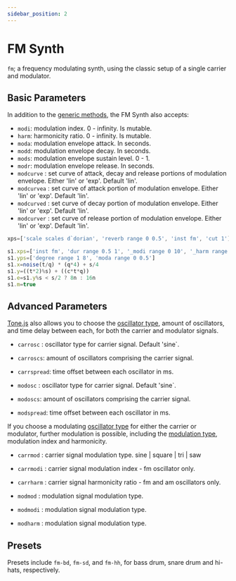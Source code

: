 ```yaml
---
sidebar_position: 2
---
```

# FM Synth
`fm`; a frequency modulating synth, using the classic setup of a single carrier and modulator. 

## Basic Parameters
In addition to the [generic methods](/docs/docs/instruments-browser/), the FM Synth also accepts:
* `modi`: modulation index. 0 - infinity. Is mutable.
* `harm`: harmonicity ratio. 0 - infinity. Is mutable.
* `moda`: modulation envelope attack. In seconds.
* `modd`: modulation envelope decay. In seconds.
* `mods`: modulation envelope sustain level. 0 - 1.
* `modr`: modulation envelope release. In seconds.
* `modcurve` : set curve of attack, decay and release portions of modulation envelope. Either 'lin' or 'exp'. Default 'lin'.
* `modcurvea` : set curve of attack portion of modulation envelope. Either 'lin' or 'exp'. Default 'lin'.
* `modcurved` : set curve of decay portion of modulation envelope. Either 'lin' or 'exp'. Default 'lin'.
* `modcurver` : set curve of release portion of modulation envelope. Either 'lin' or 'exp'. Default 'lin'.

```js
xps=['scale scales d`dorian', 'reverb range 0 0.5', 'inst fm', 'cut 1']

s1.xps=['inst fm', 'dur range 0.5 1', '_modi range 0 10', '_harm range 0.5 2 0.25']
s1.yps=['degree range 1 8', 'moda range 0 0.5']
s1.x=noise(t/q) * (q*4) + s/4
s1.y=((t*2)%s) + ((c*t*q))
s1.e=s1.y%s < s/2 ? 8n : 16n
s1.m=true
```
## Advanced Parameters
[Tone.js](https://tonejs.github.io/) also allows you to choose the [oscillator type](/docs/docs/instruments-browser/resources/oscillators#oscillator-types), amount of oscillators, and time delay between each, for both the carrier and modulator signals.
* `carrosc` : oscillator type for carrier signal. Default 'sine`.
* `carroscs`: amount of oscillators comprising the carrier signal.
* `carrspread`: time offset between each oscillator in ms.

* `modosc` : oscillator type for carrier signal. Default 'sine`.
* `modoscs`: amount of oscillators comprising the carrier signal.
* `modspread`: time offset between each oscillator in ms.

If you choose a modulating [oscillator type](/docs/docs/instruments-browser/resources/oscillators#oscillator-types) for either the carrier or modulator, further modulation is possible, including the [modulation type](/docs/docs/instruments-browser/resources/oscillators#modulation-types), modulation index and harmonicity.
* `carrmod` : carrier signal modulation type. sine | square | tri | saw
* `carrmodi` : carrier signal modulation index - fm oscillator only.
* `carrharm` : carrier signal harmonicity ratio - fm and am oscillators only.

* `modmod` : modulation signal modulation type.
* `modmodi` : modulation signal modulation type.
* `modharm` : modulation signal modulation type.

## Presets
Presets include `fm-bd`, `fm-sd`, and `fm-hh`, for bass drum, snare drum and hi-hats, respectively.